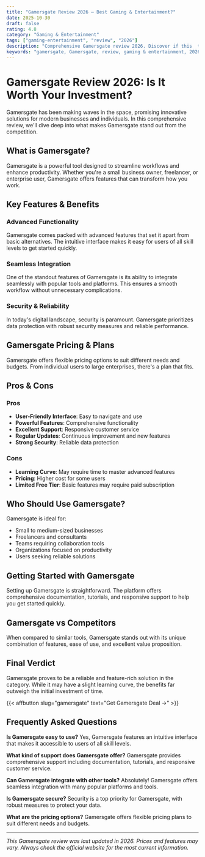 ```yaml
---
title: "Gamersgate Review 2026 – Best Gaming & Entertainment?"
date: 2025-10-30
draft: false
rating: 4.8
category: "Gaming & Entertainment"
tags: ["gaming-entertainment", "review", "2026"]
description: "Comprehensive Gamersgate review 2026. Discover if this  tool is the best choice for your needs."
keywords: "gamersgate, Gamersgate, review, gaming & entertainment, 2026, best gaming & entertainment"
---
```


# Gamersgate Review 2026: Is It Worth Your Investment?

Gamersgate has been making waves in the  space, promising innovative solutions for modern businesses and individuals. In this comprehensive review, we'll dive deep into what makes Gamersgate stand out from the competition.

## What is Gamersgate?

Gamersgate is a powerful  tool designed to streamline workflows and enhance productivity. Whether you're a small business owner, freelancer, or enterprise user, Gamersgate offers features that can transform how you work.

## Key Features & Benefits

### Advanced Functionality
Gamersgate comes packed with advanced features that set it apart from basic alternatives. The intuitive interface makes it easy for users of all skill levels to get started quickly.

### Seamless Integration
One of the standout features of Gamersgate is its ability to integrate seamlessly with popular tools and platforms. This ensures a smooth workflow without unnecessary complications.

### Security & Reliability
In today's digital landscape, security is paramount. Gamersgate prioritizes data protection with robust security measures and reliable performance.

## Gamersgate Pricing & Plans

Gamersgate offers flexible pricing options to suit different needs and budgets. From individual users to large enterprises, there's a plan that fits.

## Pros & Cons

### Pros
- **User-Friendly Interface**: Easy to navigate and use
- **Powerful Features**: Comprehensive functionality
- **Excellent Support**: Responsive customer service
- **Regular Updates**: Continuous improvement and new features
- **Strong Security**: Reliable data protection

### Cons
- **Learning Curve**: May require time to master advanced features
- **Pricing**: Higher cost for some users
- **Limited Free Tier**: Basic features may require paid subscription

## Who Should Use Gamersgate?

Gamersgate is ideal for:
- Small to medium-sized businesses
- Freelancers and consultants
- Teams requiring collaboration tools
- Organizations focused on productivity
- Users seeking reliable  solutions

## Getting Started with Gamersgate

Setting up Gamersgate is straightforward. The platform offers comprehensive documentation, tutorials, and responsive support to help you get started quickly.

## Gamersgate vs Competitors

When compared to similar tools, Gamersgate stands out with its unique combination of features, ease of use, and excellent value proposition.

## Final Verdict

Gamersgate proves to be a reliable and feature-rich solution in the  category. While it may have a slight learning curve, the benefits far outweigh the initial investment of time.

{{< affbutton slug="gamersgate" text="Get Gamersgate Deal →" >}}

## Frequently Asked Questions

**Is Gamersgate easy to use?**
Yes, Gamersgate features an intuitive interface that makes it accessible to users of all skill levels.

**What kind of support does Gamersgate offer?**
Gamersgate provides comprehensive support including documentation, tutorials, and responsive customer service.

**Can Gamersgate integrate with other tools?**
Absolutely! Gamersgate offers seamless integration with many popular platforms and tools.

**Is Gamersgate secure?**
Security is a top priority for Gamersgate, with robust measures to protect your data.

**What are the pricing options?**
Gamersgate offers flexible pricing plans to suit different needs and budgets.

---

*This Gamersgate review was last updated in 2026. Prices and features may vary. Always check the official website for the most current information.*
